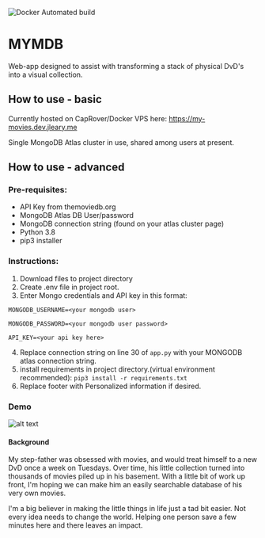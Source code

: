 ![Docker Automated build](https://img.shields.io/docker/automated/jleary070/my-movies?style=for-the-badge)

# MYMDB
Web-app designed to assist with transforming a stack of physical DvD's into a visual collection. 

## How to use - basic
Currently hosted on CapRover/Docker VPS here: https://my-movies.dev.jleary.me

Single MongoDB Atlas cluster in use, shared among users at present. 

## How to use - advanced
### Pre-requisites:
- API Key from themoviedb.org
- MongoDB Atlas DB User/password
- MongoDB connection string (found on your atlas cluster page)
- Python 3.8
- pip3 installer

### Instructions:

1. Download files to project directory
2. Create .env file in project root. 
3. Enter Mongo credentials and API key in this format: 

`MONGODB_USERNAME=<your mongodb user>`

`MONGODB_PASSWORD=<your mongodb user password>`

`API_KEY=<your api key here>`

4. Replace connection string on line 30 of `app.py` with your MONGODB atlas connection string. 
5. install requirements in project directory.(virtual environment recommended):
`pip3 install -r requirements.txt`
6. Replace footer with Personalized information if desired. 


### Demo
![alt text](mymdb_giphy.gif "Demo Giphy")

#### Background
My step-father was obsessed with movies, and would treat himself to a new DvD once a week on Tuesdays. Over time, his little collection turned into thousands of movies piled up in his basement. With a little bit of work up front, I'm hoping we can make him an easily searchable database of his very own movies. 

I'm a big believer in making the little things in life just a tad bit easier. Not every idea needs to change the world. Helping one person save a few minutes here and there leaves an impact. 
